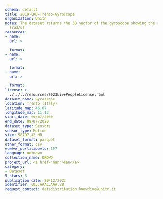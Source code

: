 ```yaml
---
schema: default
title: 2019-QRD-Trento-Gyroscope
organization: Unitn
notes: The dataset returns the 3D vector of the gyroscope showing the rate of rotation
  (rad/s)
resources:
- name:
  url: >

  format:
- name:
  url: >

  format:
- name:
  url: >

  format:
license: >-
  ./../../resources/2023LivePeopleLicense.html
dataset_name: Gyroscope
location: Trento (Italy)
latitude_map: 46.07
longitude_map: 11.13
start_date: 09/07/2020
end_date: 09/07/2020
dataset_type: Sensors
sensor_type: Motion
size: 58797,42 MB
dataset_format: parquet
other_format: csv
number_participants: 157
language: unknown
collection_name: QROWD
project_url: <a href="nan">nan</a>
category:
- Dataset
5_stars: 3
publication_date: 20/12/2023
identifier: 003.AAAC.AAA.BB
request_contact: datadistribution.knowdive@unitn.it
---
```

